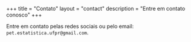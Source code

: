 +++
title = "Contato"
layout = "contact"
description = "Entre em contato conosco"
+++

Entre em contato pelas redes sociais ou pelo email:
`pet.estatistica.ufpr@gmail.com`.
